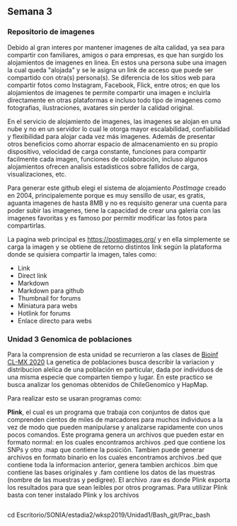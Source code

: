 ## Semana 3

### Repositorio de imagenes

Debido al gran interes por mantener imagenes de alta calidad, ya sea para compartir con familiares, amigos o para empresas, es que han surgido los alojamientos de imagenes en linea. En estos una persona sube una imagen la cual queda "alojada" y se le asigna un link de acceso que puede ser compartido con otra(s) persona(s). Se diferencia de los sitios web para compartir fotos como Instagram, Facebook, Flick, entre otros; en que los alojamientos de imagenes te permite compartir una imagen e incluirla directamente en otras plataformas e incluso todo tipo de imagenes como fotografias, ilustraciones, avatares sin perder la calidad original.

En el servicio de alojamiento de imagenes, las imagenes se alojan en una nube y no en un servidor lo cual le otorga mayor escalabilidad, confiabilidad y flexibilidad para alojar cada vez más imagenes. Además de presentar otros beneficios como ahorrar espacio de almacenamiento en su propio dispositivo, velocidad de carga constante, funciones para compartir facilmente cada imagen, funciones de colaboración, incluso algunos alojamientos ofrecen analisis estadisticos sobre fallidos de carga, visualizaciones, etc.

Para generar este github elegi el sistema de alojamiento *PostImage* creado en 2004, principalemente porque es muy sensillo de usar, es gratis, aguanta imagenes de hasta 8MB y no es requisito generar una cuenta para poder subir las imagenes, tiene la capacidad de crear una galeria con las imagenes favoritas y es famoso por permitir modificar las fotos para compartirlas.

La pagina web principal es https://postimages.org/ y en ella simplemente se carga la imagen y se obtiene de retorno distintos link según la plataforma donde se quisiera compartir la imagen, tales como:
* Link
* Direct link
* Markdown
* Markdown para github
* Thumbnail for forums
* Miniatura para webs
* Hotlink for forums
* Enlace directo para webs





### Unidad 3 Genomica de poblaciones

Para la comprension de esta unidad se recurrieron a las clases de [Bioinf CL-MX 2020](https://www.youtube.com/watch?v=Gdxwh2oSkOY&ab_channel=Bioinform%C3%A1ticaCL-MX)
La genetica de poblaciones busca describir la variacion y distribucion alelica de una población en particular, dada por individuos de una misma especie que comparten tiempo y lugar. En este practico se busca analizar los genomas obtenidos de ChileGenomico y HapMap.

Para realizar esto se usaran programas como:

**Plink**, el cual es un programa que trabaja con conjuntos de datos que comprenden cientos de miles de marcadores para muchos individuos a la vez de modo que pueden manipularse y analizarse rapidamente con unos pocos comandos. 
Este programa genera un archivos que pueden estar en formato normal: en los cuales encontramos archivos .ped que contiene los SNPs y otro .map que contiene la posiciòn. Tambien puede generar archivos en formato binario en los cuales encontramos archivos .bed que contiene toda la informacion anterior, genera tambien archicos .bim que contiene las bases originales y .fam contiene los datos de las muestras (nombre de las muestras y pedigree).
El archivo .raw es donde Plink exporta los resultados para que sean leibles por otros programas.
Para utilizar Plink basta con tener instalado Plink y los archivos 














```{bash}
```
















cd Escritorio/SONIA/estadia2/wksp2019/Unidad1/Bash_git/Prac_bash
